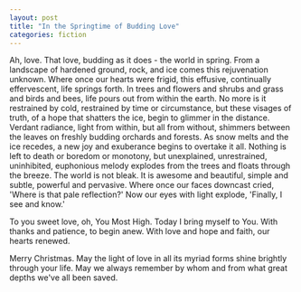 ```yaml
---
layout: post
title: "In the Springtime of Budding Love"
categories: fiction
---
```


Ah, love. That love, budding as it does - the world in spring. From a landscape of hardened ground, rock, and ice comes this rejuvenation unknown. Where once our hearts were frigid, this effusive, continually effervescent, life springs forth. In trees and flowers and shrubs and grass and birds and bees, life pours out from within the earth. No more is it restrained by cold, restrained by time or circumstance, but these visages of truth, of a hope that shatters the ice, begin to glimmer in the distance. Verdant radiance, light from within, but all from without, shimmers between the leaves on freshly budding orchards and forests. As snow melts and the ice recedes, a new joy and exuberance begins to overtake it all. Nothing is left to death or boredom or monotony, but unexplained, unrestrained, uninhibited, euphonious melody explodes from the trees and floats through the breeze. The world is not bleak. It is awesome and beautiful, simple and subtle, powerful and pervasive. Where once our faces downcast cried, 'Where is that pale reflection?' Now our eyes with light explode, 'Finally, I see and know.'

To you sweet love, oh, You Most High. Today I bring myself to You. With thanks and patience, to begin anew. With love and hope and faith, our hearts renewed.

Merry Christmas. May the light of love in all its myriad forms shine brightly through your life. May we always remember by whom and from what great depths we've all been saved.
